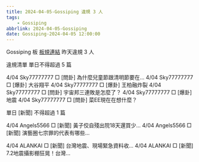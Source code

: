 ```yaml
---
title: 2024-04-05-Gossiping 違規 3 人
tags:
    - Gossiping
abbrlink: 2024-04-05-Gossiping
date: Gossiping-2024-04-05 12:00:00
---
```

Gossiping 板 [板規連結](https://www.ptt.cc/bbs/Gossiping/M.1637425085.A.07D.html)
昨天違規 3 人
<!-- more -->

違規清單
單日不得超過 5 篇

4/04 Sky77777777 □ [問卦] 為什麼兒童節跟清明節要在…
4/04 Sky77777777 □ [爆卦] 大谷翔平
4/04 Sky77777777 □ [爆卦] 王柏融炸裂
4/04 Sky77777777 □ [問卦] 宇宙邦三連敗是怎麼了？
4/04 Sky77777777 □ [爆卦] 地震
4/04 Sky77777777 □ [問卦] 菜EE現在在想什麼？

單日 [新聞] 不得超過 1 篇

4/04 Angels5566 □ [新聞] 黃子佼自殘出院18天還買少…
4/04 Angels5566 □ [新聞] 演藝圈七宗罪的代表有哪些…

4/04 ALANKAI □ [新聞] 台灣地震、現場緊急資料收…
4/04 ALANKAI □ [新聞] 7.2地震攝影棚狂晃！台灣…